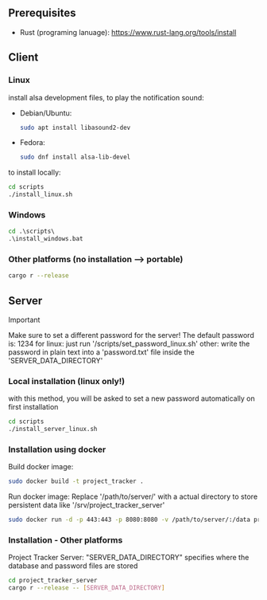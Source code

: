 ## Prerequisites
- Rust (programing lanuage): https://www.rust-lang.org/tools/install


## Client

### Linux
install alsa development files, to play the notification sound:
- Debian/Ubuntu:
	```bash
	sudo apt install libasound2-dev
	```
- Fedora:
	```bash
	sudo dnf install alsa-lib-devel
	```
to install locally:
```bash
cd scripts
./install_linux.sh
```

### Windows
```bat
cd .\scripts\
.\install_windows.bat
```

### Other platforms (no installation --> portable)
```bash
cargo r --release
```


## Server

> [!IMPORTANT]
> Make sure to set a different password for the server! The default password is: 1234
> for linux: just run '/scripts/set_password_linux.sh'
> other: write the password in plain text into a 'password.txt' file inside the 'SERVER_DATA_DIRECTORY'

### Local installation (linux only!)
with this method, you will be asked to set a new password automatically on first installation
```bash
cd scripts
./install_server_linux.sh
```

### Installation using docker
Build docker image:
```bash
sudo docker build -t project_tracker .
```
Run docker image:
Replace '/path/to/server/' with a actual directory to store persistent data like '/srv/project_tracker_server'
```bash
sudo docker run -d -p 443:443 -p 8080:8080 -v /path/to/server/:/data project_tracker
```

### Installation - Other platforms
Project Tracker Server:
"SERVER_DATA_DIRECTORY" specifies where the database and password files are stored
```bash
cd project_tracker_server
cargo r --release -- [SERVER_DATA_DIRECTORY]
```
